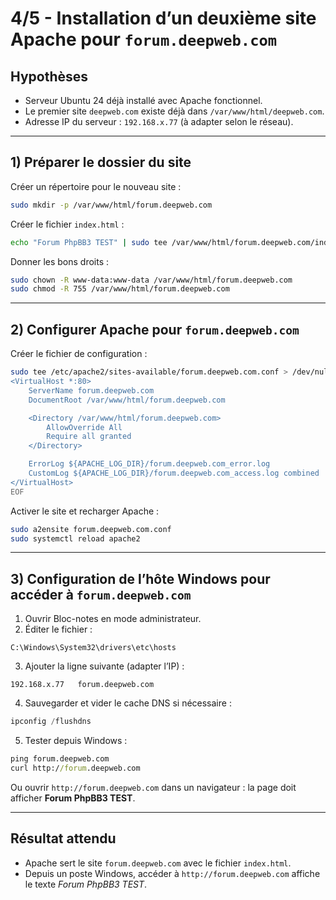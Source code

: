# 4/5 - Installation d’un deuxième site Apache pour `forum.deepweb.com`

## Hypothèses
- Serveur Ubuntu 24 déjà installé avec Apache fonctionnel.
- Le premier site `deepweb.com` existe déjà dans `/var/www/html/deepweb.com`.
- Adresse IP du serveur : `192.168.x.77` (à adapter selon le réseau).

---

## 1) Préparer le dossier du site

Créer un répertoire pour le nouveau site :
```bash
sudo mkdir -p /var/www/html/forum.deepweb.com
```

Créer le fichier `index.html` :
```bash
echo "Forum PhpBB3 TEST" | sudo tee /var/www/html/forum.deepweb.com/index.html
```

Donner les bons droits :
```bash
sudo chown -R www-data:www-data /var/www/html/forum.deepweb.com
sudo chmod -R 755 /var/www/html/forum.deepweb.com
```

---

## 2) Configurer Apache pour `forum.deepweb.com`

Créer le fichier de configuration :
```bash
sudo tee /etc/apache2/sites-available/forum.deepweb.com.conf > /dev/null <<'EOF'
<VirtualHost *:80>
    ServerName forum.deepweb.com
    DocumentRoot /var/www/html/forum.deepweb.com

    <Directory /var/www/html/forum.deepweb.com>
        AllowOverride All
        Require all granted
    </Directory>

    ErrorLog ${APACHE_LOG_DIR}/forum.deepweb.com_error.log
    CustomLog ${APACHE_LOG_DIR}/forum.deepweb.com_access.log combined
</VirtualHost>
EOF
```

Activer le site et recharger Apache :
```bash
sudo a2ensite forum.deepweb.com.conf
sudo systemctl reload apache2
```

---

## 3) Configuration de l’hôte Windows pour accéder à `forum.deepweb.com`

1. Ouvrir Bloc-notes en mode administrateur.  
2. Éditer le fichier :
```
C:\Windows\System32\drivers\etc\hosts
```
3. Ajouter la ligne suivante (adapter l’IP) :
```
192.168.x.77   forum.deepweb.com
```
4. Sauvegarder et vider le cache DNS si nécessaire :
```powershell
ipconfig /flushdns
```

5. Tester depuis Windows :
```cmd
ping forum.deepweb.com
curl http://forum.deepweb.com
```
Ou ouvrir `http://forum.deepweb.com` dans un navigateur : la page doit afficher **Forum PhpBB3 TEST**.

---

## Résultat attendu
- Apache sert le site `forum.deepweb.com` avec le fichier `index.html`.  
- Depuis un poste Windows, accéder à `http://forum.deepweb.com` affiche le texte *Forum PhpBB3 TEST*.
